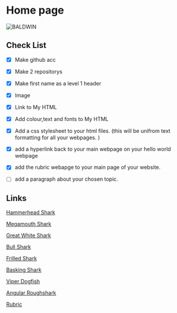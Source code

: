 # Home page 

![BALDWIN](https://encrypted-tbn0.gstatic.com/images?q=tbn:ANd9GcSluSXTEKQcoItmhxrCPLI665pELm0GNiOtaK8awo8qKzdNZY77iWiwHSk_UPmRKo46_NM&usqp=CAU)


## Check List 

- [x] Make github acc

- [x] Make 2 repositorys

- [x] Make first name as a level 1 header 

- [x] Image

- [x] Link to My HTML

- [x] Add colour,text and fonts to My HTML

- [x] Add a css stylesheet to your html files. (this will be unifrom text formatting for all your webpages. )

- [x] add a hyperlink back to your main webpage on your hello world webpage

- [x] add the rubric webapge to your main page of your website.

- [ ] add a paragraph about your chosen topic.

## Links

[Hammerhead Shark](https://melonmuncher911.github.io/Hammerhead/)

[Megamouth Shark](https://melonmuncher911.github.io/Megamouth/)

[Great White Shark]( https://melonmuncher911.github.io/GreatWhite/)

[Bull Shark]( https://melonmuncher911.github.io/Bull/)

[Frilled Shark]( https://melonmuncher911.github.io/Frilled/)

[Basking Shark]( https://melonmuncher911.github.io/Basking/)

[Viper Dogfish]( https://melonmuncher911.github.io/Viper/)

[Angular Roughshark]( https://melonmuncher911.github.io/Angular/)

[Rubric](https://melonmuncher911.github.io/rubric/)

